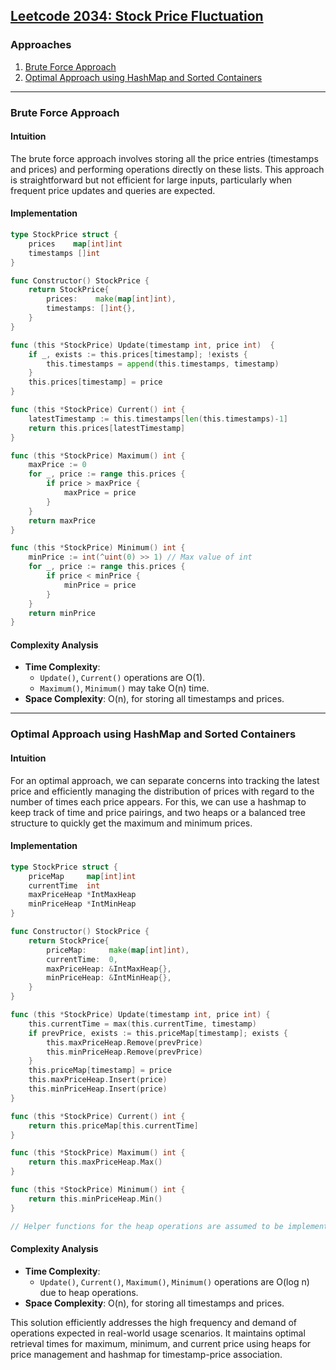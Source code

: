 ## [Leetcode 2034: Stock Price Fluctuation](https://leetcode.com/problems/stock-price-fluctuation)

### Approaches
1. [Brute Force Approach](#brute-force-approach)
2. [Optimal Approach using HashMap and Sorted Containers](#optimal-approach-using-hashmap-and-sorted-containers)

---

### Brute Force Approach

#### Intuition
The brute force approach involves storing all the price entries (timestamps and prices) and performing operations directly on these lists. This approach is straightforward but not efficient for large inputs, particularly when frequent price updates and queries are expected.

#### Implementation

```go
type StockPrice struct {
    prices    map[int]int
    timestamps []int
}

func Constructor() StockPrice {
    return StockPrice{
        prices:    make(map[int]int),
        timestamps: []int{},
    }
}

func (this *StockPrice) Update(timestamp int, price int)  {
    if _, exists := this.prices[timestamp]; !exists {
        this.timestamps = append(this.timestamps, timestamp)
    }
    this.prices[timestamp] = price
}

func (this *StockPrice) Current() int {
    latestTimestamp := this.timestamps[len(this.timestamps)-1]
    return this.prices[latestTimestamp]
}

func (this *StockPrice) Maximum() int {
    maxPrice := 0
    for _, price := range this.prices {
        if price > maxPrice {
            maxPrice = price
        }
    }
    return maxPrice
}

func (this *StockPrice) Minimum() int {
    minPrice := int(^uint(0) >> 1) // Max value of int
    for _, price := range this.prices {
        if price < minPrice {
            minPrice = price
        }
    }
    return minPrice
}
```

#### Complexity Analysis
- **Time Complexity**: 
  - `Update()`, `Current()` operations are O(1).
  - `Maximum()`, `Minimum()` may take O(n) time.
- **Space Complexity**: O(n), for storing all timestamps and prices.

---

### Optimal Approach using HashMap and Sorted Containers

#### Intuition
For an optimal approach, we can separate concerns into tracking the latest price and efficiently managing the distribution of prices with regard to the number of times each price appears. For this, we can use a hashmap to keep track of time and price pairings, and two heaps or a balanced tree structure to quickly get the maximum and minimum prices.

#### Implementation

```go
type StockPrice struct {
    priceMap     map[int]int
    currentTime  int
    maxPriceHeap *IntMaxHeap
    minPriceHeap *IntMinHeap
}

func Constructor() StockPrice {
    return StockPrice{
        priceMap:     make(map[int]int),
        currentTime:  0,
        maxPriceHeap: &IntMaxHeap{},
        minPriceHeap: &IntMinHeap{},
    }
}

func (this *StockPrice) Update(timestamp int, price int) {
    this.currentTime = max(this.currentTime, timestamp)
    if prevPrice, exists := this.priceMap[timestamp]; exists {
        this.maxPriceHeap.Remove(prevPrice)
        this.minPriceHeap.Remove(prevPrice)
    }
    this.priceMap[timestamp] = price
    this.maxPriceHeap.Insert(price)
    this.minPriceHeap.Insert(price)
}

func (this *StockPrice) Current() int {
    return this.priceMap[this.currentTime]
}

func (this *StockPrice) Maximum() int {
    return this.maxPriceHeap.Max()
}

func (this *StockPrice) Minimum() int {
    return this.minPriceHeap.Min()
}

// Helper functions for the heap operations are assumed to be implemented
```

#### Complexity Analysis
- **Time Complexity**: 
  - `Update()`, `Current()`, `Maximum()`, `Minimum()` operations are O(log n) due to heap operations.
- **Space Complexity**: O(n), for storing all timestamps and prices.

This solution efficiently addresses the high frequency and demand of operations expected in real-world usage scenarios. It maintains optimal retrieval times for maximum, minimum, and current price using heaps for price management and hashmap for timestamp-price association.

